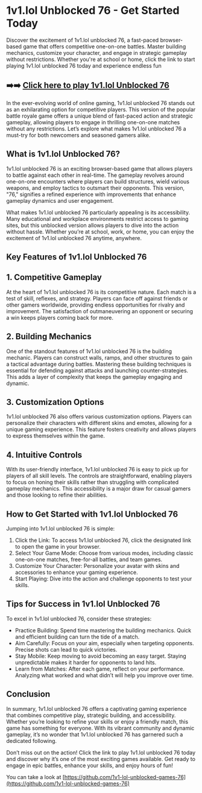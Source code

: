 # 1v1.lol Unblocked 76 - Get Started Today

Discover the excitement of 1v1.lol unblocked 76, a fast-paced browser-based game that offers competitive one-on-one battles. Master building mechanics, customize your character, and engage in strategic gameplay without restrictions. Whether you're at school or home, click the link to start playing 1v1.lol unblocked 76 today and experience endless fun

## ➡️➡️ [Click here to play 1v1.lol Unblocked 76](https://naremo.com)

In the ever-evolving world of online gaming, 1v1.lol unblocked 76 stands out as an exhilarating option for competitive players. This version of the popular battle royale game offers a unique blend of fast-paced action and strategic gameplay, allowing players to engage in thrilling one-on-one matches without any restrictions. Let’s explore what makes 1v1.lol unblocked 76 a must-try for both newcomers and seasoned gamers alike.

## What is 1v1.lol Unblocked 76?

1v1.lol unblocked 76 is an exciting browser-based game that allows players to battle against each other in real-time. The gameplay revolves around one-on-one encounters where players can build structures, wield various weapons, and employ tactics to outsmart their opponents. This version, "76," signifies a refined experience with improvements that enhance gameplay dynamics and user engagement.

What makes 1v1.lol unblocked 76 particularly appealing is its accessibility. Many educational and workplace environments restrict access to gaming sites, but this unblocked version allows players to dive into the action without hassle. Whether you’re at school, work, or home, you can enjoy the excitement of 1v1.lol unblocked 76 anytime, anywhere.

## Key Features of 1v1.lol Unblocked 76

## 1. Competitive Gameplay

At the heart of 1v1.lol unblocked 76 is its competitive nature. Each match is a test of skill, reflexes, and strategy. Players can face off against friends or other gamers worldwide, providing endless opportunities for rivalry and improvement. The satisfaction of outmaneuvering an opponent or securing a win keeps players coming back for more.

## 2. Building Mechanics

One of the standout features of 1v1.lol unblocked 76 is the building mechanic. Players can construct walls, ramps, and other structures to gain a tactical advantage during battles. Mastering these building techniques is essential for defending against attacks and launching counter-strategies. This adds a layer of complexity that keeps the gameplay engaging and dynamic.

## 3. Customization Options

1v1.lol unblocked 76 also offers various customization options. Players can personalize their characters with different skins and emotes, allowing for a unique gaming experience. This feature fosters creativity and allows players to express themselves within the game.

## 4. Intuitive Controls

With its user-friendly interface, 1v1.lol unblocked 76 is easy to pick up for players of all skill levels. The controls are straightforward, enabling players to focus on honing their skills rather than struggling with complicated gameplay mechanics. This accessibility is a major draw for casual gamers and those looking to refine their abilities.

## How to Get Started with 1v1.lol Unblocked 76

Jumping into 1v1.lol unblocked 76 is simple:

1. Click the Link: To access 1v1.lol unblocked 76, click the designated link to open the game in your browser.
2. Select Your Game Mode: Choose from various modes, including classic one-on-one matches, free-for-all battles, and team games.
3. Customize Your Character: Personalize your avatar with skins and accessories to enhance your gaming experience.
4. Start Playing: Dive into the action and challenge opponents to test your skills.

## Tips for Success in 1v1.lol Unblocked 76

To excel in 1v1.lol unblocked 76, consider these strategies:

- Practice Building: Spend time mastering the building mechanics. Quick and efficient building can turn the tide of a match.
- Aim Carefully: Focus on your aim, especially when targeting opponents. Precise shots can lead to quick victories.
- Stay Mobile: Keep moving to avoid becoming an easy target. Staying unpredictable makes it harder for opponents to land hits.
- Learn from Matches: After each game, reflect on your performance. Analyzing what worked and what didn’t will help you improve over time.

## Conclusion

In summary, 1v1.lol unblocked 76 offers a captivating gaming experience that combines competitive play, strategic building, and accessibility. Whether you’re looking to refine your skills or enjoy a friendly match, this game has something for everyone. With its vibrant community and dynamic gameplay, it’s no wonder that 1v1.lol unblocked 76 has garnered such a dedicated following.

Don’t miss out on the action! Click the link to play 1v1.lol unblocked 76 today and discover why it’s one of the most exciting games available. Get ready to engage in epic battles, enhance your skills, and enjoy hours of fun!

You can take a look at [https://github.com/1v1-lol-unblocked-games-76](https://github.com/1v1-lol-unblocked-games-76)
